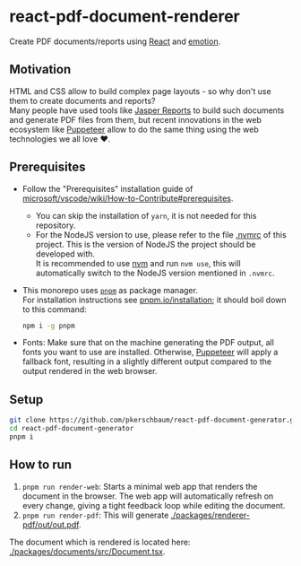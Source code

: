 # react-pdf-document-renderer

Create PDF documents/reports using [React](https://github.com/facebook/react) and [emotion](https://github.com/emotion-js/emotion).

## Motivation

HTML and CSS allow to build complex page layouts - so why don't use them to create documents and reports?  
Many people have used tools like [Jasper Reports](https://community.jaspersoft.com/) to build such documents and generate PDF files from them, but recent innovations in the web ecosystem like [Puppeteer](https://pptr.dev/) allow to do the same thing using the web technologies we all love ❤️.

## Prerequisites

- Follow the "Prerequisites" installation guide of [microsoft/vscode/wiki/How-to-Contribute#prerequisites](https://github.com/microsoft/vscode/wiki/How-to-Contribute#prerequisites).
  - You can skip the installation of `yarn`, it is not needed for this repository.
  - For the NodeJS version to use, please refer to the file [.nvmrc](./.nvmrc) of this project. This is the version of NodeJS the project should be developed with.  
    It is recommended to use [nvm](https://github.com/nvm-sh/nvm) and run `nvm use`, this will automatically switch to the NodeJS version mentioned in `.nvmrc`.
- This monorepo uses [`pnpm`](https://pnpm.io/) as package manager.  
  For installation instructions see [pnpm.io/installation](https://pnpm.io/installation); it should boil down to this command:

  ```sh
  npm i -g pnpm
  ```

- Fonts: Make sure that on the machine generating the PDF output, all fonts you want to use are installed. Otherwise, [Puppeteer](https://pptr.dev/) will apply a fallback font, resulting in a slightly different output compared to the output rendered in the web browser.

## Setup

```sh
git clone https://github.com/pkerschbaum/react-pdf-document-generator.git
cd react-pdf-document-generator
pnpm i
```

## How to run

1. `pnpm run render-web`: Starts a minimal web app that renders the document in the browser. The web app will automatically refresh on every change, giving a tight feedback loop while editing the document.
2. `pnpm run render-pdf`: This will generate [./packages/renderer-pdf/out/out.pdf](./packages/renderer-pdf/out/out.pdf).

The document which is rendered is located here: [./packages/documents/src/Document.tsx](./packages/documents/src/Document.tsx).
